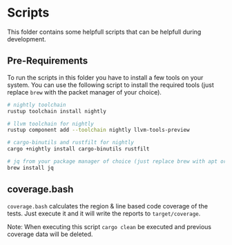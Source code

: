 # Scripts

This folder contains some helpfull scripts that can be helpfull during development.

## Pre-Requirements

To run the scripts in this folder you have to install a few tools on your system. You can use the following script to install the required tools (just replace `brew` with the packet manager of your choice).

```sh
# nightly toolchain
rustup toolchain install nightly

# llvm toolchain for nightly
rustup component add --toolchain nightly llvm-tools-preview

# cargo-binutils and rustfilt for nightly
cargo +nightly install cargo-binutils rustfilt

# jq from your package manager of choice (just replace brew with apt or a similar manager)
brew install jq
```

## coverage.bash

`coverage.bash` calculates the region & line based code coverage of the tests. Just execute it and it will write the reports to `target/coverage`.

Note: When executing this script `cargo clean` be executed and previous coverage data will be deleted.
